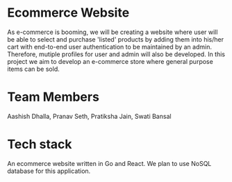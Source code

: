 # Ecommerce Website
As e-commerce is booming, we will be creating a website where user will be able to select and purchase 'listed' products by adding them into his/her cart with end-to-end user authentication to be maintained by an admin. Therefore, mutiple profiles for user and admin will also be developed.
In this project we aim to develop an e-commerce store where general purpose items can be sold.


# Team Members
Aashish Dhalla, Pranav Seth, Pratiksha Jain, Swati Bansal

# Tech stack
An ecommerce website written in Go and React.
We plan to use NoSQL database for this application. 
